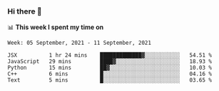 ### Hi there 👋

📊 __This week I spent my time on__
<!--START_SECTION:waka-->
```text
Week: 05 September, 2021 - 11 September, 2021

JSX          1 hr 24 mins    █████████████▓░░░░░░░░░░░   54.51 % 
JavaScript   29 mins         ████▓░░░░░░░░░░░░░░░░░░░░   18.93 % 
Python       15 mins         ██▓░░░░░░░░░░░░░░░░░░░░░░   10.03 % 
C++          6 mins          █░░░░░░░░░░░░░░░░░░░░░░░░   04.16 % 
Text         5 mins          █░░░░░░░░░░░░░░░░░░░░░░░░   03.65 % 
```
<!--END_SECTION:waka-->
<!--
**SREEHARI-M-S/SREEHARI-M-S** is a ✨ _special_ ✨ repository because its `README.md` (this file) appears on your GitHub profile.

Here are some ideas to get you started:

- 🔭 I’m currently working on ...
- 🌱 I’m currently learning ...
- 👯 I’m looking to collaborate on ...
- 🤔 I’m looking for help with ...
- 💬 Ask me about ...
- 📫 How to reach me: ...
- 😄 Pronouns: ...
- ⚡ Fun fact: ...
-->
